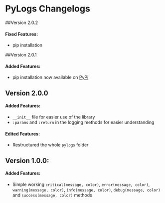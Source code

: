 # PyLogs Changelogs

##Version 2.0.2
#### Fixed Features:
- pip installation

##Version 2.0.1
#### Added Features:
- pip installation now available on [PyPi](https://pypi.org/project/py-logs/)


## Version 2.0.0
#### Added Features:
- `__init__` file for easier use of the library
- `:params` and `:return` in the logging methods for easier understanding
#### Edited Features:
- Restructured the whole `pylogs` folder


## Version 1.0.0:
#### Added Features:
- Simple working `critical(message, color)`, `error(message, color)`, `warning(message, color)`, `info(message, color)`, `debug(message, color)` and `success(message, color)` methods